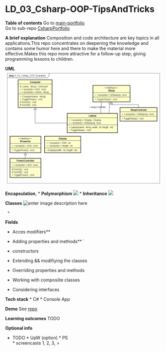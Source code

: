 

# LD_03_Csharp-OOP-TipsAndTricks


**Table of contents**
Go to [main-portfolio](https://github.com/rickadams2/portfolio)  
Go to sub-repo [CsharpPortfolio](https://github.com/rickadams2/CsharpPortfolio)


**A brief explanation**
 Composition and code architecture are key topics in all applications.This repo concentrates on deepening the knowledge and contains some humor here and there to make the material more effective.Makes this repo more attractive for a follow-up step; giving programming lessons to children.

**UML** 
![enter image description here](https://github.com/rickadams2/LD-03-Csharp-OOP-Examples/blob/master/UML/UML.png)

**Encapsulation**, * **Polymorphism**
![
](https://qph.ec.quoracdn.net/main-qimg-3b702c71b6ce79c244f24cf2dd98a9d4.webp) * **Inheritance**
![
](https://qph.ec.quoracdn.net/main-qimg-a10709c92a235d51986c151a4f4522a7)







 **Classes**
![enter image description here](https://qph.ec.quoracdn.net/main-qimg-57cfc83f4c0c4901c11db155116115e5.webp)

     *

  **Fields**

     
  *	Acces modifiers**
*	Adding properties and methods** `

* constructors
* Extending && modifiying the classes
 * Overriding properties and methods
 * Working with composiite classes
 * Considering interfaces

 **Tech stack**
          * C#
		* Console App

**Demo**
 See [repo](https://github.com/rickadams2/LD-03-Csharp-OOP-Examples) 

**Learning outcomes**
TODO 

        
**Optional info** 
 * TODO 
			*  UpW (option)
             * PS  
			* screencasts 1, 2, 3,  > 





